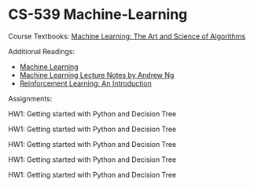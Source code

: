 # CS-539 Machine-Learning
Course Textbooks:
[Machine Learning: The Art and Science of Algorithms](http://dsd.future-lab.cn/members/2015nlp/Peter_Flach_Machine_Learning._The_Art_and_Scienc(BookZZ.org).pdf)


Additional Readings:
* [Machine Learning](http://www.cs.cmu.edu/~tom/mlbook.html)
* [Machine Learning Lecture Notes by Andrew Ng](http://cs229.stanford.edu/syllabus.html)
* [Reinforcement Learning: An Introduction](https://web.stanford.edu/class/psych209/Readings/SuttonBartoIPRLBook2ndEd.pdf)




Assignments:

HW1: Getting started with Python and Decision Tree

HW1: Getting started with Python and Decision Tree

HW1: Getting started with Python and Decision Tree

HW1: Getting started with Python and Decision Tree

HW1: Getting started with Python and Decision Tree
